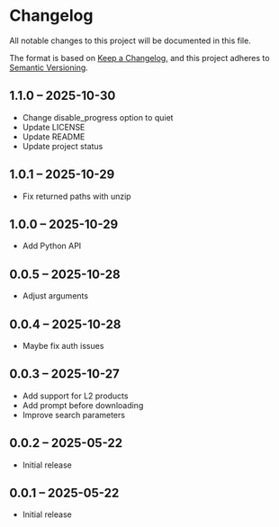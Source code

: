 # Changelog

All notable changes to this project will be documented in this file.

The format is based on [Keep a Changelog](https://keepachangelog.com/en/1.0.0/),
and this project adheres to [Semantic Versioning](https://semver.org/spec/v2.0.0.html).

## 1.1.0 – 2025-10-30

- Change disable_progress option to quiet
- Update LICENSE
- Update README
- Update project status

## 1.0.1 – 2025-10-29

- Fix returned paths with unzip

## 1.0.0 – 2025-10-29

- Add Python API

## 0.0.5 – 2025-10-28

- Adjust arguments

## 0.0.4 – 2025-10-28

- Maybe fix auth issues

## 0.0.3 – 2025-10-27

- Add support for L2 products
- Add prompt before downloading
- Improve search parameters

## 0.0.2 – 2025-05-22

- Initial release

## 0.0.1 – 2025-05-22

- Initial release

